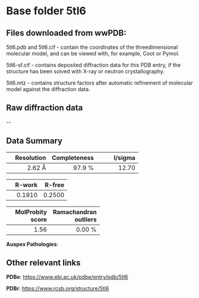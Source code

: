 # Base folder 5tl6

## Files downloaded from wwPDB:

5tl6.pdb and 5tl6.cif - contain the coordinates of the threedimensional molecular model, and can be viewed with, for example, Coot or Pymol.

5tl6-sf.cif - contains deposited diffraction data for this PDB entry, if the structure has been solved with X-ray or neutron crystallography.

5tl6.mtz - contains structure factors after automatic refinement of molecular model against the diffraction data.

## Raw diffraction data

--<br> 

## Data Summary
|   | Resolution | Completeness| I/sigma |
|---|-------------:|----------------:|--------------:|
|   |2.62 Å|97.9  %|<img width=50/>12.70|

|   | **R-work**| **R-free**   
|---|-------------:|----------------:|           
||  0.1910|  0.2500|

|   |**MolProbity<br>score**| **Ramachandran<br>outliers** 
|---|-------------:|----------------:|
||  1.56|  0.00 %|

**Auspex Pathologies**: 

 

## Other relevant links 
**PDBe**:  https://www.ebi.ac.uk/pdbe/entry/pdb/5tl6
 
**PDBr**: https://www.rcsb.org/structure/5tl6 

